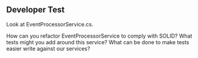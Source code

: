 ## Developer Test

Look at EventProcessorService.cs.

How can you refactor EventProcessorService to comply with SOLID?
What tests might you add around this service?
What can be done to make tests easier write against our services?

